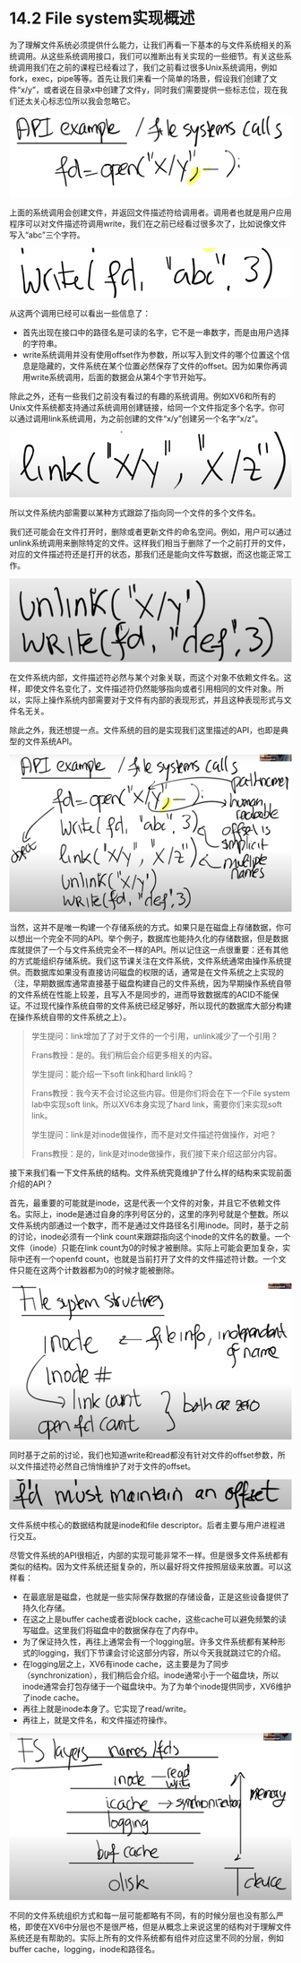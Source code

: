 # 14.2 File system实现概述

为了理解文件系统必须提供什么能力，让我们再看一下基本的与文件系统相关的系统调用。从这些系统调用接口，我们可以推断出有关实现的一些细节。有关这些系统调用我们在之前的课程已经看过了，我们之前看过很多Unix系统调用，例如fork，exec，pipe等等。首先让我们来看一个简单的场景，假设我们创建了文件“x/y”，或者说在目录x中创建了文件y，同时我们需要提供一些标志位，现在我们还太关心标志位所以我会忽略它。

![](../.gitbook/assets/image%20%28588%29.png)

上面的系统调用会创建文件，并返回文件描述符给调用者。调用者也就是用户应用程序可以对文件描述符调用write，我们在之前已经看过很多次了，比如说像文件写入“abc”三个字符。

![](../.gitbook/assets/image%20%28587%29.png)

从这两个调用已经可以看出一些信息了：

* 首先出现在接口中的路径名是可读的名字，它不是一串数字，而是由用户选择的字符串。
* write系统调用并没有使用offset作为参数，所以写入到文件的哪个位置这个信息是隐藏的，文件系统在某个位置必然保存了文件的offset。因为如果你再调用write系统调用，后面的数据会从第4个字节开始写。

除此之外，还有一些我们之前没有看过的有趣的系统调用。例如XV6和所有的Unix文件系统都支持通过系统调用创建链接，给同一个文件指定多个名字。你可以通过调用link系统调用，为之前创建的文件“x/y”创建另一个名字“x/z”。

![](../.gitbook/assets/image%20%28597%29.png)

所以文件系统内部需要以某种方式跟踪了指向同一个文件的多个文件名。

我们还可能会在文件打开时，删除或者更新文件的命名空间。例如，用户可以通过unlink系统调用来删除特定的文件。这样我们相当于删除了一个之前打开的文件，对应的文件描述符还是打开的状态，那我们还是能向文件写数据，而这也能正常工作。

![](../.gitbook/assets/image%20%28593%29.png)

在文件系统内部，文件描述符必然与某个对象关联，而这个对象不依赖文件名。这样，即使文件名变化了，文件描述符仍然能够指向或者引用相同的文件对象。所以，实际上操作系统内部需要对于文件有内部的表现形式，并且这种表现形式与文件名无关。

除此之外，我还想提一点。文件系统的目的是实现我们这里描述的API，也即是典型的文件系统API。

![](../.gitbook/assets/image%20%28601%29.png)

当然，这并不是唯一构建一个存储系统的方式。如果只是在磁盘上存储数据，你可以想出一个完全不同的API。举个例子，数据库也能持久化的存储数据，但是数据库就提供了一个与文件系统完全不一样的API。所以记住这一点很重要：还有其他的方式能组织存储系统。我们这节课关注在文件系统，文件系统通常由操作系统提供。而数据库如果没有直接访问磁盘的权限的话，通常是在文件系统之上实现的（注，早期数据库通常直接基于磁盘构建自己的文件系统，因为早期操作系统自带的文件系统在性能上较差，且写入不是同步的，进而导致数据库的ACID不能保证。不过现代操作系统自带的文件系统已经足够好，所以现代的数据库大部分构建在操作系统自带的文件系统之上）。

> 学生提问：link增加了了对于文件的一个引用，unlink减少了一个引用？
>
> Frans教授：是的。我们稍后会介绍更多相关的内容。
>
> 学生提问：能介绍一下soft link和hard link吗？
>
> Frans教授：我今天不会讨论这些内容。但是你们将会在下一个File system lab中实现soft link。所以XV6本身实现了hard link，需要你们来实现soft link。
>
> 学生提问：link是对inode做操作，而不是对文件描述符做操作，对吧？
>
> Frans教授：是的，link是对inode做操作，我们接下来介绍这部分内容。

接下来我们看一下文件系统的结构。文件系统究竟维护了什么样的结构来实现前面介绍的API？

首先，最重要的可能就是inode，这是代表一个文件的对象，并且它不依赖文件名。实际上，inode是通过自身的序列号区分的，这里的序列号就是个整数。所以文件系统内部通过一个数字，而不是通过文件路径名引用inode。同时，基于之前的讨论，inode必须有一个link count来跟踪指向这个inode的文件名的数量。一个文件（inode）只能在link count为0的时候才被删除。实际上可能会更加复杂，实际中还有一个openfd count，也就是当前打开了文件的文件描述符计数。一个文件只能在这两个计数器都为0的时候才能被删除。

![](../.gitbook/assets/image%20%28596%29.png)

同时基于之前的讨论，我们也知道write和read都没有针对文件的offset参数，所以文件描述符必然自己悄悄维护了对于文件的offset。

![](../.gitbook/assets/image%20%28604%29.png)

文件系统中核心的数据结构就是inode和file descriptor。后者主要与用户进程进行交互。

尽管文件系统的API很相近，内部的实现可能非常不一样。但是很多文件系统都有类似的结构。因为文件系统还挺复杂的，所以最好将文件按照层级来放置。可以这样看：

* 在最底层是磁盘，也就是一些实际保存数据的存储设备，正是这些设备提供了持久化存储。
* 在这之上是buffer cache或者说block cache，这些cache可以避免频繁的读写磁盘。这里我们将磁盘中的数据保存在了内存中。
* 为了保证持久性，再往上通常会有一个logging层。许多文件系统都有某种形式的logging，我们下节课会讨论这部分内容，所以今天我就跳过它的介绍。
* 在logging层之上，XV6有inode cache，这主要是为了同步（synchronization），我们稍后会介绍。inode通常小于一个磁盘块，所以inode通常会打包存储于一个磁盘块中。为了为单个inode提供同步，XV6维护了inode cache。
* 再往上就是inode本身了。它实现了read/write。
* 再往上，就是文件名，和文件描述符操作。

![](../.gitbook/assets/image%20%28594%29.png)

不同的文件系统组织方式和每一层可能都略有不同，有的时候分层也没有那么严格，即使在XV6中分层也不是很严格，但是从概念上来说这里的结构对于理解文件系统还是有帮助的。实际上所有的文件系统都有组件对应这里不同的分层，例如buffer cache，logging，inode和路径名。

